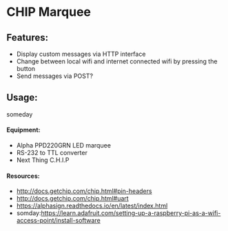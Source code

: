 # CHIP Marquee

## Features:
- Display custom messages via HTTP interface
- Change between local wifi and internet connected wifi by pressing the button
- Send messages via POST?



## Usage:
someday

#### Equipment:
- Alpha PPD220GRN LED marquee
- RS-232 to TTL converter
- Next Thing C.H.I.P

#### Resources:
- http://docs.getchip.com/chip.html#pin-headers
- http://docs.getchip.com/chip.html#uart
- https://alphasign.readthedocs.io/en/latest/index.html
- somday:https://learn.adafruit.com/setting-up-a-raspberry-pi-as-a-wifi-access-point/install-software

